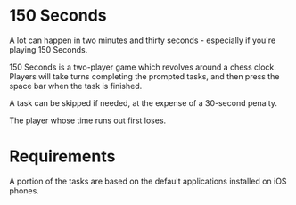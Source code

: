 # 150 Seconds

A lot can happen in two minutes and thirty seconds - especially if you're playing 150 Seconds.

150 Seconds is a two-player game which revolves around a chess clock. Players will take turns completing the prompted tasks, and then press the space bar when the task is finished.

A task can be skipped if needed, at the expense of a 30-second penalty.

The player whose time runs out first loses.


# Requirements

A portion of the tasks are based on the default applications installed on iOS phones.
